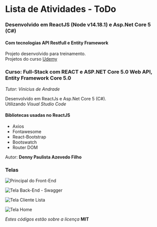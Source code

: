 # Lista de Atividades - ToDo

### Desenvolvido em ReactJS (Node v14.18.1) e Asp.Net Core 5 (C#)

#### Com tecnologias API Restfull e Entity Framework

Projeto desenvolvido para treinamento.  
Projetos do curso [Udemy](https://www.udemy.com/course/seja-full-stack-com-react-redux-e-aspnetcore-efcore/learn/lecture/27747346?start=0#overview)

### Curso: Full-Stack com REACT e ASP.NET Core 5.0 Web API, Entity Framework Core 5.0

_Tutor: Vinícius de Andrade_

Desenvolvido em ReactJs e Asp.Net Core 5 (C#).  
Utilizando _Visual Studio Code_

#### Bibliotecas usadas no ReactJS

-   Axios
-   Fontawesome
-   React-Bootstrap
-   Bootswatch
-   Router DOM

Autor: **Denny Paulista Azevedo Filho**

### Telas

![Principal do Front-End](https://md.dev.br/img/TreinaAula/toasp5atividade.png)

![Tela Back-End - Swagger](https://md.dev.br/img/TreinaAula/toasp5back.png)

![Tela Cliente Lista](https://md.dev.br/img/TreinaAula/toasp5clientelista.png)

![Tela Home](https://md.dev.br/img/TreinaAula/toasp5home.png)

_Estes códigos estão sobre a licença_ **MIT**
